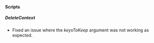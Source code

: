 
#### Scripts
##### DeleteContext
- Fixed an issue where the *keysToKeep* argument was not working as expected.